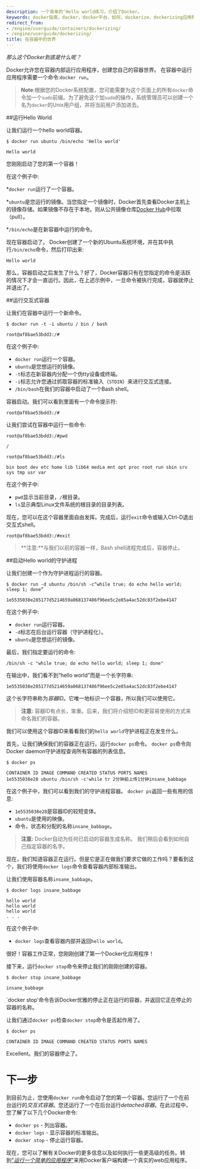 ```yaml
---
description: 一个简单的'Hello world练习，介绍了Docker。
keywords: docker指南，docker，docker平台，如何，dockerize，dockerizing应用程序，dockerizing应用程序，容器，容器
redirect_from: 
- /engine/userguide/containers/dockerizing/
- /engine/userguide/dockerizing/
title: 在容器中的世界
---
```


*那么这个Docker到底是什么呢？*

Docker允许您在容器内部运行应用程序，创建您自己的容器世界。
在容器中运行应用程序需要一个命令:`docker run`。

> **Note**:根据您的Docker系统配置，您可能需要为这个页面上的所有`docker`命令加一个`sudo`前缀。为了避免这个加`sudo`的操作，系统管理员可以创建一个名为`docker`的Unix用户组，并将当前用户添加进去。

##运行Hello World

让我们运行一个hello world容器。

	$ docker run ubuntu /bin/echo 'Hello world'

	Hello world

您刚刚启动了您的第一个容器！

在这个例子中:

*`docker run`运行了一个容器。

*`ubuntu`是您运行的镜像。当您指定一个镜像时，Docker首先查看Docker主机上的镜像存储。如果镜像不存在于本地，则从公共镜像仓库[Docker Hub](https://hub.docker.com)中拉取（pull）。

*`/bin/echo`是在新容器中运行的命令。

现在容器启动了。 Docker创建了一个新的Ubuntu系统环境，并在其中执行`/bin/echo`命令，然后打印出来:

	Hello world

那么，容器启动之后发生了什么？好了，Docker容器只有在您指定的命令是活跃的情况下才会一直运行。因此，在上述示例中，一旦命令被执行完成，容器就停止并退出了。

##运行交互式容器

让我们在容器中运行一个新命令。

	$ docker run -t -i ubuntu / bin / bash

	root@af8bae53bdd3:/#

在这个例子中:

* `docker run`运行一个容器。
* `ubuntu`是您想运行的镜像。
* `-t`标志在新容器内分配一个伪tty设备或终端。
* `-i`标志允许您通过抓取容器的标准输入（`STDIN`）来进行交互式连接。
* `/bin/bash`在我们的容器中启动了一个Bash shell。

容器启动。我们可以看到里面有一个命令提示符:

	root@af8bae53bdd3:/#

让我们尝试在容器中运行一些命令:

	root@af8bae53bdd3:/#pwd

	/

	root@af8bae53bdd3:/#ls

	bin boot dev etc home lib lib64 media mnt opt proc root run sbin srv sys tmp usr var

在这个例子中:

* `pwd`显示当前目录，`/`根目录。
* `ls`显示典型Linux文件系统的根目录的目录列表。

现在，您可以在这个容器里面自由发挥。完成后，运行`exit`命令或输入Ctrl-D退出交互式shell。

	root@af8bae53bdd3:/#exit

> **注意:**与我们以前的容器一样，Bash shell进程完成后，容器停止。

##启动Hello world的守护进程

让我们创建一个作为守护进程运行的容器。

	$ docker run -d ubuntu /bin/sh -c“while true; do echo hello world; sleep 1; done”

	1e5535038e285177d5214659a068137486f96ee5c2e85a4ac52dc83f2ebe4147

在这个例子中:

* `docker run`运行容器。
* `-d`标志在后台运行容器（守护进程化）。
* `ubuntu`是您想运行的镜像。

最后，我们指定要运行的命令:

	/bin/sh -c "while true; do echo hello world; sleep 1; done"


在输出中，我们看不到“hello world”而是一个长字符串:

	1e5535038e285177d5214659a068137486f96ee5c2e85a4ac52dc83f2ebe4147

这个长字符串称为*容器ID*。它唯一地标识一个容器，所以我们可以使用它。

> **注意:**
> 容器ID有点长，笨重。后来，我们将介绍短ID和更容易使用的方式来命名我们的容器。

我们可以使用这个容器ID来看看我们的`hello world`守护进程正在发生什么。

首先，让我们确保我们的容器正在运行。运行`docker ps`命令。
`docker ps`命令向Docker daemon守护进程查询所有容器的列表信息。

	$ docker ps

	CONTAINER ID IMAGE COMMAND CREATED STATUS PORTS NAMES
	1e5535038e28 ubuntu /bin/sh -c'while tr 2分钟前上传1分钟insane_babbage

在这个例子中，我们可以看到我们的守护进程容器。 `docker ps`返回一些有用的信息:

* `1e5535038e28`是容器ID的较短变体。
* `ubuntu`是使用的映像。
* 命令，状态和分配的名称`insane_babbage`。


> **注意:**
> Docker自动为任何已启动的容器生成名称。
> 我们稍后会看到如何自己指定容器的名字。

现在，我们知道容器正在运行。但是它是正在做我们要求它做的工作吗？要看到这个，我们将使用`docker logs`命令查看容器内部标准输出。

让我们使用容器名称`insane_babbage`。

    $ docker logs insane_babbage

    hello world
    hello world
    hello world
    . . .

在这个例子中:

* `docker logs`查看容器内部并返回`hello world`。

很好！容器工作正常，您刚刚创建了第一个Docker化应用程序！

接下来，运行`docker stop`命令来停止我们的刚刚创建的容器。

	$ docker stop insane_babbage

	insane_babbage

`docker stop'命令告诉Docker优雅的停止正在运行的容器，并返回它正在停止的容器的名称。

让我们通过`docker ps`检查`docker stop`命令是否起作用了。

	$ docker ps

	CONTAINER ID IMAGE COMMAND CREATED STATUS PORTS NAMES

Excellent。我们的容器停止了。

# 下一步

到目前为止，您使用`docker run`命令启动了您的第一个容器。您运行了一个在前台运行的*交互式容器*。您还运行了一个在后台运行*detached容器*。在此过程中，您了解了以下几个Docker命令:

* `docker ps` - 列出容器。
* `docker logs` - 显示容器的标准输出。
* `docker stop` - 停止运行容器。

现在，您可以了解有关Docker的更多信息以及如何执行一些更高级的任务。转到["*运行一个简单的应用程序*"](usingdocker.md)来用Docker客户端构建一个真实的web应用程序。